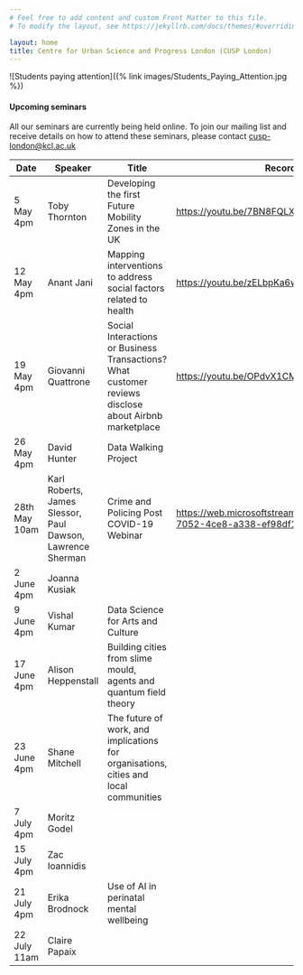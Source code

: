 ```yaml
---
# Feel free to add content and custom Front Matter to this file.
# To modify the layout, see https://jekyllrb.com/docs/themes/#overriding-theme-defaults

layout: home
title: Centre for Urban Science and Progress London (CUSP London)
---
```


![Students paying attention]({% link images/Students_Paying_Attention.jpg %})

#### Upcoming seminars

All our seminars are currently being held online.
To join our mailing list and receive details on how to attend these seminars, please contact
[cusp-london@kcl.ac.uk](mailto:cusp-london@kcl.ac.uk)

| Date | Speaker | Title | Recording |
|-----------|---------|-------|-----------|
| 5 May 4pm | Toby Thornton | Developing the first Future Mobility Zones in the UK | <https://youtu.be/7BN8FQLXoyI> |
| 12 May 4pm | Anant Jani | Mapping interventions to address social factors related to health | <https://youtu.be/zELbpKa6wKw> |
| 19 May 4pm | Giovanni Quattrone | Social Interactions or Business Transactions? What customer reviews disclose about Airbnb marketplace | <https://youtu.be/OPdvX1CMaLM> |
| 26 May 4pm | David Hunter | Data Walking Project | |
|28th May 10am |Karl Roberts, James Slessor, Paul Dawson, Lawrence Sherman | Crime and Policing Post COVID-19 Webinar | <https://web.microsoftstream.com/video/5854c8b6-7052-4ce8-a338-ef98df165175> for King's users|
| 2 June 4pm |Joanna Kusiak |  |  
| 9 June 4pm | Vishal Kumar | Data Science for Arts and Culture |  |
| 17 June 4pm | Alison Heppenstall | Building cities from slime mould, agents and quantum field theory |  |
| 23 June 4pm | Shane Mitchell | The future of work, and implications for organisations, cities and local communities |  |
| 7 July 4pm | Moritz Godel |  |  |
| 15 July 4pm | Zac Ioannidis |  |  |
| 21 July 4pm | Erika Brodnock | Use of AI in perinatal mental wellbeing |  |
| 22 July 11am | Claire Papaix |  |  |
